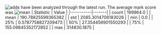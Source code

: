 ![adds](https://img.shields.io/badge/199964-addresses-yellow) have been analyzed through the latest run.
The average mark score was ![mean](https://img.shields.io/badge/~-190-yellow)
| Statistic | Value |
|-----------|-------|
| count | 199964.0 |
| mean | 190.78825599365382 |
| std | 2085.3014706183026 |
| min | 0.0 |
| 25% | 0.5787758827209473 |
| 50% | 27.354456901550293 |
| 75% | 155.09845352172852 |
| max | 314830.1875 |

